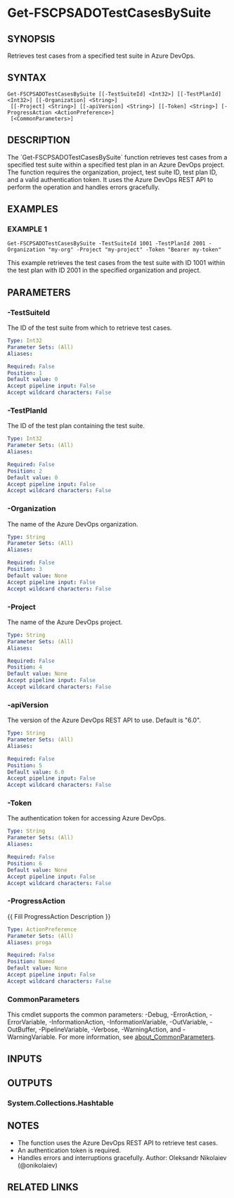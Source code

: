 ﻿---
external help file: fscps.tools-help.xml
Module Name: fscps.tools
online version:
schema: 2.0.0
---

# Get-FSCPSADOTestCasesBySuite

## SYNOPSIS
Retrieves test cases from a specified test suite in Azure DevOps.

## SYNTAX

```
Get-FSCPSADOTestCasesBySuite [[-TestSuiteId] <Int32>] [[-TestPlanId] <Int32>] [[-Organization] <String>]
 [[-Project] <String>] [[-apiVersion] <String>] [[-Token] <String>] [-ProgressAction <ActionPreference>]
 [<CommonParameters>]
```

## DESCRIPTION
The \`Get-FSCPSADOTestCasesBySuite\` function retrieves test cases from a specified test suite within a specified test plan
in an Azure DevOps project.
The function requires the organization, project, test suite ID, test plan ID, and a valid
authentication token.
It uses the Azure DevOps REST API to perform the operation and handles errors gracefully.

## EXAMPLES

### EXAMPLE 1
```
Get-FSCPSADOTestCasesBySuite -TestSuiteId 1001 -TestPlanId 2001 -Organization "my-org" -Project "my-project" -Token "Bearer my-token"
```

This example retrieves the test cases from the test suite with ID 1001 within the test plan with ID 2001 in the specified organization and project.

## PARAMETERS

### -TestSuiteId
The ID of the test suite from which to retrieve test cases.

```yaml
Type: Int32
Parameter Sets: (All)
Aliases:

Required: False
Position: 1
Default value: 0
Accept pipeline input: False
Accept wildcard characters: False
```

### -TestPlanId
The ID of the test plan containing the test suite.

```yaml
Type: Int32
Parameter Sets: (All)
Aliases:

Required: False
Position: 2
Default value: 0
Accept pipeline input: False
Accept wildcard characters: False
```

### -Organization
The name of the Azure DevOps organization.

```yaml
Type: String
Parameter Sets: (All)
Aliases:

Required: False
Position: 3
Default value: None
Accept pipeline input: False
Accept wildcard characters: False
```

### -Project
The name of the Azure DevOps project.

```yaml
Type: String
Parameter Sets: (All)
Aliases:

Required: False
Position: 4
Default value: None
Accept pipeline input: False
Accept wildcard characters: False
```

### -apiVersion
The version of the Azure DevOps REST API to use.
Default is "6.0".

```yaml
Type: String
Parameter Sets: (All)
Aliases:

Required: False
Position: 5
Default value: 6.0
Accept pipeline input: False
Accept wildcard characters: False
```

### -Token
The authentication token for accessing Azure DevOps.

```yaml
Type: String
Parameter Sets: (All)
Aliases:

Required: False
Position: 6
Default value: None
Accept pipeline input: False
Accept wildcard characters: False
```

### -ProgressAction
{{ Fill ProgressAction Description }}

```yaml
Type: ActionPreference
Parameter Sets: (All)
Aliases: proga

Required: False
Position: Named
Default value: None
Accept pipeline input: False
Accept wildcard characters: False
```

### CommonParameters
This cmdlet supports the common parameters: -Debug, -ErrorAction, -ErrorVariable, -InformationAction, -InformationVariable, -OutVariable, -OutBuffer, -PipelineVariable, -Verbose, -WarningAction, and -WarningVariable. For more information, see [about_CommonParameters](http://go.microsoft.com/fwlink/?LinkID=113216).

## INPUTS

## OUTPUTS

### System.Collections.Hashtable
## NOTES
- The function uses the Azure DevOps REST API to retrieve test cases.
- An authentication token is required.
- Handles errors and interruptions gracefully.
Author: Oleksandr Nikolaiev (@onikolaiev)

## RELATED LINKS
